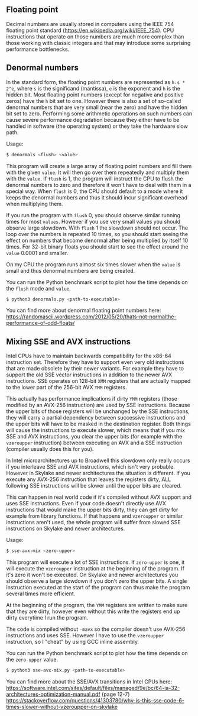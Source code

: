 ## Floating point
Decimal numbers are usually stored in computers using the IEEE 754 floating point standard
(https://en.wikipedia.org/wiki/IEEE_754). CPU instructions that operate on those numbers are much more complex
than those working with classic integers and that may introduce some surprising performance bottlenecks.

## Denormal numbers
In the standard form, the floating point numbers are represented as `h.s * 2^e`, where `s` is the significand (mantissa),
`e` is the exponent and `h` is the hidden bit. Most floating point numbers
(except for negative and positive zeros) have the `h` bit set to one. However there is also a set of so-called denormal
numbers that are very small (near the zero) and have the hidden bit set to zero.
Performing some arithmetic operations on such numbers can cause severe performance degradation because they either
have to be handled in software (the operating system) or they take the hardware slow path.

Usage:
```bash
$ denormals <flush> <value>
```

This program will create a large array of floating point numbers and fill them with the given `value`.
It will then go over them repeatedly and multiply them with the `value`. If `flush` is 1, the program will
instruct the CPU to flush the denormal numbers to zero and therefore it won't have to deal with them in a special way.
When `flush` is 0, the CPU should default to a mode where it keeps the denormal numbers and thus it should incur
significant overhead when multiplying them.

If you run the program with `flush` 0, you should observe similar running times for most `values`. However if you
use very small values you should observe large slowdown. With `flush` 1 the slowdown should not occur. The loop
over the numbers is repeated 10 times, so you should start seeing the effect on numbers that become denormal after
being multiplied by itself 10 times. For 32-bit binary floats you should start to see the effect around the `value`
0.0001 and smaller.

On my CPU the program runs almost six times slower when the `value` is small and thus denormal numbers are being created.

You can run the Python benchmark script to plot how the time depends on the `flush` mode and `value`.
```bash
$ python3 denormals.py <path-to-executable>
```

You can find more about denormal floating point numbers here:
https://randomascii.wordpress.com/2012/05/20/thats-not-normalthe-performance-of-odd-floats/

## Mixing SSE and AVX instructions
Intel CPUs have to maintain backwards compatibility for the x86-64 instruction set. Therefore they have to support
even very old instructions that are made obsolete by their newer variants. For example they have to support the old
SSE vector instructions in addition to the newer AVX instructions. SSE operates on 128-bit `XMM` registers that are
actually mapped to the lower part of the 256-bit AVX `YMM` registers.

This actually has performance implications if dirty `YMM` registers (those modified by an AVX-256 instruction) are used by
SSE instructions. Because the upper bits of those registers will be unchanged by the SSE instructions, they will carry
a partial dependency between successive instructions and the upper bits will have to be masked in the destination register.
Both things will cause the instructions to execute slower, which means that if you mix SSE and AVX instructions,
you clear the upper bits (for example with the `vzeroupper` instruction) between executing an AVX and a SSE instruction
(compiler usually does this for you).

In Intel microarchitectures up to Broadwell this slowdown only really occurs if you interleave SSE
and AVX instructions, which isn't very probable. However in Skylake and newer architectures the situation is different.
If you execute any AVX-256 instruction that leaves the registers dirty, ALL following SSE instructions will be slower
until the upper bits are cleared.

This can happen in real world code if it's compiled without AVX support and uses SSE instructions.
Even if your code doesn't directly use AVX instructions that would make the upper bits dirty,
they can get dirty for example from library functions. If that happens and `vzeroupper` or similar instructions
aren't used, the whole program will suffer from slowed SSE instructions on Skylake and newer architectures.

Usage:
```bash
$ sse-avx-mix <zero-upper>
```

This program will execute a lot of SSE instructions. If `zero-upper` is one, it will execute the `vzeroupper`
instruction at the beginning of the program. If it's zero it won't be executed. On Skylake and newer
architectures you should observe a large slowdown if you don't zero the upper bits. A single instruction executed at
the start of the program can thus make the program several times more efficient.

At the beginning of the program, the `YMM` registers are written to make sure that they are dirty, however even without
this write the registers end up dirty everytime I run the program.

The code is compiled without `-mavx` so the compiler doesn't use AVX-256 instructions and uses SSE.
However I have to use the `vzeroupper` instruction, so I "cheat" by using GCC inline assembly.

You can run the Python benchmark script to plot how the time depends on the `zero-upper` value.
```bash
$ python3 sse-avx-mix.py <path-to-executable>
```

You can find more about the SSE/AVX transitions in Intel CPUs here:
https://software.intel.com/sites/default/files/managed/9e/bc/64-ia-32-architectures-optimization-manual.pdf (page 12-7)
https://stackoverflow.com/questions/41303780/why-is-this-sse-code-6-times-slower-without-vzeroupper-on-skylake
